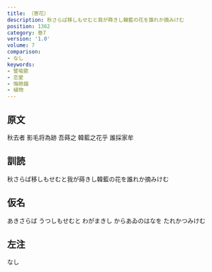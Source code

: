 ```yaml
---
title: （寄花）
description: 秋さらば移しもせむと我が蒔きし韓藍の花を誰れか摘みけむ
position: 1362
category: 巻7
version: '1.0'
volume: 7
comparison:
- なし
keywords:
- 譬喩歌
- 恋愛
- 悔賖蹋
- 植物
---
```


## 原文

秋去者 影毛将為跡 吾蒔之 韓藍之花乎 誰採家牟

## 訓読

秋さらば移しもせむと我が蒔きし韓藍の花を誰れか摘みけむ

## 仮名

あきさらば うつしもせむと わがまきし からあゐのはなを たれかつみけむ

## 左注

なし

